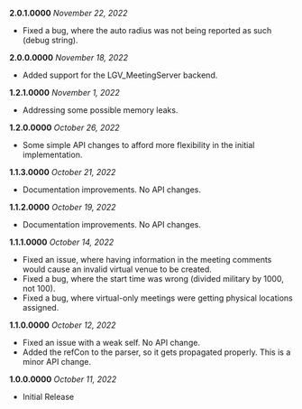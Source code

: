 **2.0.1.0000** *November 22, 2022*

- Fixed a bug, where the auto radius was not being reported as such (debug string).

**2.0.0.0000** *November 18, 2022*

- Added support for the LGV_MeetingServer backend.

**1.2.1.0000** *November 1, 2022*

- Addressing some possible memory leaks.

**1.2.0.0000** *October 26, 2022*

- Some simple API changes to afford more flexibility in the initial implementation.

**1.1.3.0000** *October 21, 2022*

- Documentation improvements. No API changes.

**1.1.2.0000** *October 19, 2022*

- Documentation improvements. No API changes.

**1.1.1.0000** *October 14, 2022*

- Fixed an issue, where having information in the meeting comments would cause an invalid virtual venue to be created.
- Fixed a bug, where the start time was wrong (divided military by 1000, not 100).
- Fixed a bug, where virtual-only meetings were getting physical locations assigned.

**1.1.0.0000** *October 12, 2022*

- Fixed an issue with a weak self. No API change.
- Added the refCon to the parser, so it gets propagated properly. This is a minor API change.

**1.0.0.0000** *October 11, 2022*

- Initial Release
